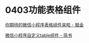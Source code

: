 # 0403功能表格组件

[你期待的微信小程序表格组件来啦 - 掘金](https://juejin.im/post/5d901696f265da5b926bbcaa)

[微信小程序自定义table组件 - 简书](https://www.jianshu.com/p/c48bbeb41739)

